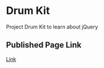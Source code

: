 # Drum Kit
Project Drum Kit to learn about jQuery
## Published Page Link  
[Link](https://hamsik2rang.github.io/Toy-Full-Stack-Web-Project/Published/Simon-Game/)  

